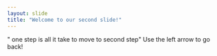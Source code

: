 ```yaml
---
layout: slide
title: "Welcome to our second slide!"
---
```

" one step is all it take to move to second step"
Use the left arrow to go back!
